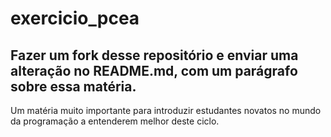 # exercicio_pcea
## Fazer um fork desse repositório e enviar uma alteração no README.md, com um parágrafo sobre essa matéria.
Um matéria muito importante para introduzir estudantes novatos no mundo da programação a entenderem melhor deste ciclo.
